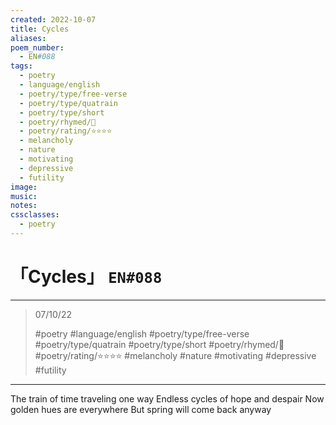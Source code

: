 ```yaml
---
created: 2022-10-07
title: Cycles
aliases:
poem_number:
  - EN#088
tags:
  - poetry
  - language/english
  - poetry/type/free-verse
  - poetry/type/quatrain
  - poetry/type/short
  - poetry/rhymed/🔴
  - poetry/rating/⭐⭐⭐⭐
  - melancholy
  - nature
  - motivating
  - depressive
  - futility
image:
music:
notes:
cssclasses:
  - poetry
---
```

# 「Cycles」 `EN#088`

---

> 07/10/22
> 
> #poetry 
> #language/english 
> #poetry/type/free-verse #poetry/type/quatrain #poetry/type/short 
> #poetry/rhymed/🔴 
> #poetry/rating/⭐⭐⭐⭐ 
> #melancholy #nature #motivating #depressive #futility 

---

The train of time traveling one way
Endless cycles of hope and despair
Now golden hues are everywhere
But spring will come back anyway